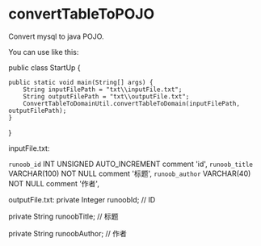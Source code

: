 # convertTableToPOJO
Convert mysql to java POJO.

You can use like this:

public class StartUp {
	
	public static void main(String[] args) {
		String inputFilePath = "txt\\inputFile.txt";
		String outputFilePath = "txt\\outputFile.txt";
		ConvertTableToDomainUtil.convertTableToDomain(inputFilePath, outputFilePath);
	}

}


inputFile.txt:

`runoob_id` INT UNSIGNED AUTO_INCREMENT comment 'id',
`runoob_title` VARCHAR(100) NOT NULL comment '标题',
`runoob_author` VARCHAR(40) NOT NULL comment '作者',

outputFile.txt:
private Integer runoobId; // ID

private String runoobTitle; // 标题

private String runoobAuthor; // 作者
